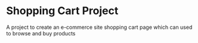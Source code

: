 # Shopping Cart Project
A project to create an e-commerce site shopping cart page which can used to browse and buy products
